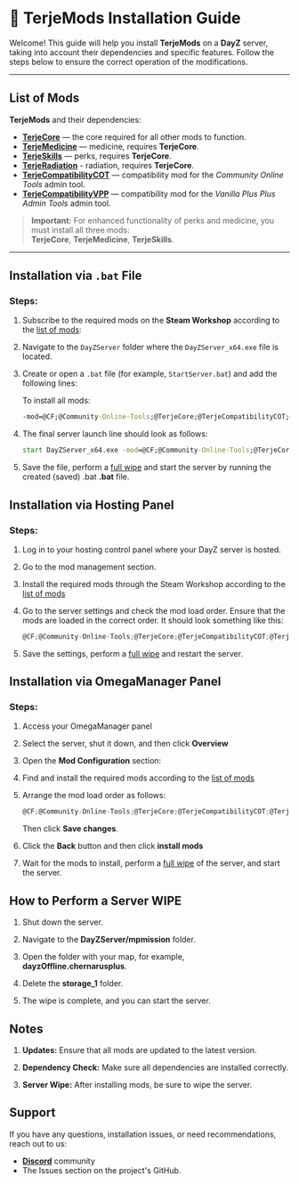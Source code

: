 # 📖 TerjeMods Installation Guide

Welcome! This guide will help you install **TerjeMods** on a **DayZ** server, taking into account their dependencies and specific features. Follow the steps below to ensure the correct operation of the modifications.

---

## List of Mods

**TerjeMods** and their dependencies:  
- **[TerjeCore](https://steamcommunity.com/sharedfiles/filedetails/?id=3359676785)** — the core required for all other mods to function.  
- **[TerjeMedicine](https://steamcommunity.com/sharedfiles/filedetails/?id=3359677479)** — medicine, requires **TerjeCore**.  
- **[TerjeSkills](https://steamcommunity.com/sharedfiles/filedetails/?id=3359678303)** — perks, requires **TerjeCore**.
- **[TerjeRadiation](https://steamcommunity.com/sharedfiles/filedetails/?id=3370455714)** - radiation, requires **TerjeCore**.
- **[TerjeCompatibilityCOT](https://steamcommunity.com/sharedfiles/filedetails/?id=3359679668)** — compatibility mod for the *Community Online Tools* admin tool.  
- **[TerjeCompatibilityVPP](https://steamcommunity.com/sharedfiles/filedetails/?id=3359680178)** — compatibility mod for the *Vanilla Plus Plus Admin Tools* admin tool.

> **Important:** For enhanced functionality of perks and medicine, you must install all three mods:  
**TerjeCore**, **TerjeMedicine**, **TerjeSkills**.

---

## Installation via `.bat` File

### Steps:

1. Subscribe to the required mods on the **Steam Workshop** according to the [list of mods](#list-of-mods):

2. Navigate to the `DayZServer` folder where the `DayZServer_x64.exe` file is located.

3. Create or open a `.bat` file (for example, `StartServer.bat`) and add the following lines:

   To install all mods:
   ```bat
   -mod=@CF;@Community-Online-Tools;@TerjeCore;@TerjeCompatibilityCOT;@TerjeMedicine;@TerjeSkills
   ```
4. The final server launch line should look as follows:
   ```bat
   start DayZServer_x64.exe -mod=@CF;@Community-Online-Tools;@TerjeCore;@TerjeCompatibilityCOT;@TerjeMedicine;@TerjeSkills -config=serverDZ.cfg -profiles=./profiles -port=2302
   ```
5. Save the file, perform a [full wipe](#how-to-perform-a-server-wipe) and start the server by running the created (saved) .bat **.bat** file.

## Installation via Hosting Panel

### Steps:

1. Log in to your hosting control panel where your DayZ server is hosted.

2. Go to the mod management section.

3. Install the required mods through the Steam Workshop according to the [list of mods](#list-of-mods)

4. Go to the server settings and check the mod load order. Ensure that the mods are loaded in the correct order. It should look something like this:
    ```cs
    @CF;@Community-Online-Tools;@TerjeCore;@TerjeCompatibilityCOT;@TerjeMedicine;@TerjeSkills 
    ```
5. Save the settings, perform a [full wipe](#how-to-perform-a-server-wipe) and restart the server.

## Installation via OmegaManager Panel

### Steps:

1. Access your OmegaManager panel

2. Select the server, shut it down, and then click **Overview**

3. Open the **Mod Configuration** section:

4. Find and install the required mods according to the [list of mods](#list-of-mods)

5. Arrange the mod load order as follows:
    ```cs
    @CF;@Community-Online-Tools;@TerjeCore;@TerjeCompatibilityCOT;@TerjeMedicine;@TerjeSkills 
    ```
    Then click **Save changes**.

6. Click the **Back** button and then click **install mods**

7. Wait for the mods to install, perform a [full wipe](#how-to-perform-a-server-wipe) of the server, and start the server.

## How to Perform a Server WIPE

1. Shut down the server.

2. Navigate to the **DayZServer/mpmission** folder.

3. Open the folder with your map, for example, **dayzOffline.chernarusplus**.

4. Delete the **storage_1** folder.

5. The wipe is complete, and you can start the server.

## Notes
1. **Updates:** Ensure that all mods are updated to the latest version.

2. **Dependency Check:** Make sure all dependencies are installed correctly.

3. **Server Wipe:** After installing mods, be sure to wipe the server.

## Support

If you have any questions, installation issues, or need recommendations, reach out to us:

- [**Discord**](https://discord.gg/Ec5t3MwnaE) community
- The Issues section on the project's GitHub.


